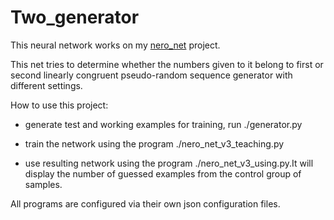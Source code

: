 # Two_generator
This neural network works on my [nero_net](https://github.com/Respman/nero_net) project.

This net tries to determine whether the numbers given to it belong to first or second linearly congruent pseudo-random sequence generator with different settings.

How to use this project:

* generate test and working examples for training, run ./generator.py

* train the network using the program ./nero_net_v3_teaching.py

* use resulting network using the program ./nero_net_v3_using.py.It will display the number of guessed examples from the control group of samples.

All programs are configured via their own json configuration files.
